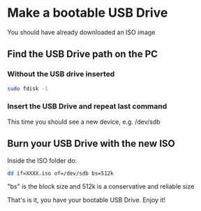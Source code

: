 # Make a bootable USB Drive

You should have already downloaded an ISO image

## Find the USB Drive path on the PC
### Without the USB drive inserted

```bash
sudo fdisk -l
```

### Insert the USB Drive and repeat last command
This time you should see a new device, e.g. /dev/sdb

## Burn your USB Drive with the new ISO 

Inside the ISO folder do:

```bash
dd if=XXXX.iso of=/dev/sdb bs=512k
```
"bs" is the block size and 512k is a conservative and reliable size

That's is it, you have your bootable USB Drive. Enjoy it!
